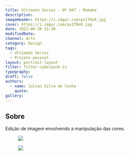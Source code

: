 ```yaml
---
title: Ultimate Series - Nº 047 - Remake
description:
imageHeader: https://i.imgur.com/ps1THsK.jpg
cover: https://i.imgur.com/ps1THsK.jpg
date: 2021-06-20 21:30
modifiedDate:
channel: Arts
category: Design
tags:
  - Ultimate Series
  - Projeto pessoal
layout: portrait-layout
filter: filter-cyberpunk-ix
typography:
draft: false
authors:
  - name: Julian Silva da Cunha
    quote:
gallery:
---
```


## Sobre

Edição de imagem envolvendo a manipulação das cores.

<figure>
<img src="https://i.imgur.com/ps1THsK.jpg" className="max-w-none mx-auto block"/>
</figure>

<figure>
<img src="https://i.imgur.com/kZ0nZNr.jpg" className="max-w-none mx-auto block"/>
</figure>
